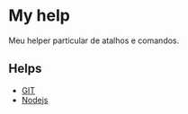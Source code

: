 # My help
Meu helper particular de atalhos e comandos.

## Helps

* [GIT](https://github.com/wiskton/my-help/blob/main/git.md)
* [Nodejs](https://github.com/wiskton/my-help/blob/main/nodejs.md)

